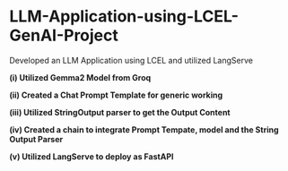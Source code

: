 # LLM-Application-using-LCEL-GenAI-Project
Developed an LLM Application using LCEL and utilized LangServe

**(i) Utilized Gemma2 Model from Groq**

**(ii) Created a Chat Prompt Template for generic working**

**(iii) Utilized StringOutput parser to get the Output Content**

**(iv) Created a chain to integrate Prompt Tempate, model and the String Output Parser**

**(v) Utilized LangServe to deploy as FastAPI**
